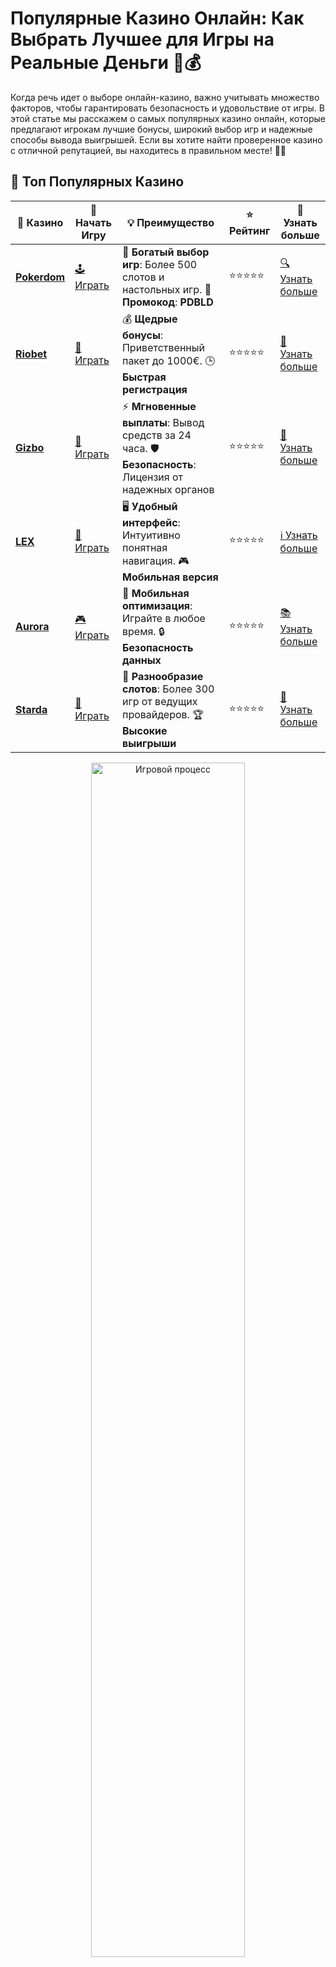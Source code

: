 # Популярные Казино Онлайн: Как Выбрать Лучшее для Игры на Реальные Деньги 🎰💰

Когда речь идет о выборе онлайн-казино, важно учитывать множество факторов, чтобы гарантировать безопасность и удовольствие от игры. В этой статье мы расскажем о самых популярных казино онлайн, которые предлагают игрокам лучшие бонусы, широкий выбор игр и надежные способы вывода выигрышей. Если вы хотите найти проверенное казино с отличной репутацией, вы находитесь в правильном месте! 🎲✨

## 🌟 Топ Популярных Казино

| 🎲 **Казино** | 🔗 **Начать Игру** | 💡 **Преимущество** | ⭐ **Рейтинг** | 🔗 **Узнать больше** |
|--------------|---------------------|---------------------|----------------|----------------------|
| [**Pokerdom**](https://brandplay.link/4k77v2yx) | [🕹️ Играть](https://brandplay.link/4k77v2yx) | 🎉 **Богатый выбор игр**: Более 500 слотов и настольных игр. 🎁 **Промокод**: **PDBLD** | ⭐⭐⭐⭐⭐ | [🔍 Узнать больше](https://brandplay.link/4k77v2yx) |
| [**Riobet**](https://brandplay.link/7xBLTPyj) | [🎰 Играть](https://brandplay.link/7xBLTPyj) | 💰 **Щедрые бонусы**: Приветственный пакет до 1000€. 🕒 **Быстрая регистрация** | ⭐⭐⭐⭐⭐ | [📖 Узнать больше](https://brandplay.link/7xBLTPyj) |
| [**Gizbo**](https://brandplay.link/bprXw4YV) | [🎲 Играть](https://brandplay.link/bprXw4YV) | ⚡ **Мгновенные выплаты**: Вывод средств за 24 часа. 🛡️ **Безопасность**: Лицензия от надежных органов | ⭐⭐⭐⭐⭐ | [📝 Узнать больше](https://brandplay.link/bprXw4YV) |
| [**LEX**](https://brandplay.link/zW4hdDFV) | [🤑 Играть](https://brandplay.link/zW4hdDFV) | 🖥️ **Удобный интерфейс**: Интуитивно понятная навигация. 🎮 **Мобильная версия** | ⭐⭐⭐⭐⭐ | [ℹ️ Узнать больше](https://brandplay.link/zW4hdDFV) |
| [**Aurora**](https://10trafic-stat2.com/click/668546556bcc6313411604bd/6766/13032/subaccount) | [🎮 Играть](https://10trafic-stat2.com/click/668546556bcc6313411604bd/6766/13032/subaccount) | 📱 **Мобильная оптимизация**: Играйте в любое время. 🔒 **Безопасность данных** | ⭐⭐⭐⭐⭐ | [📚 Узнать больше](https://10trafic-stat2.com/click/668546556bcc6313411604bd/6766/13032/subaccount) |
| [**Starda**](https://brandplay.link/fB7xwRFL) | [🎯 Играть](https://brandplay.link/fB7xwRFL) | 🎰 **Разнообразие слотов**: Более 300 игр от ведущих провайдеров. 🏆 **Высокие выигрыши** | ⭐⭐⭐⭐⭐ | [🔎 Узнать больше](https://brandplay.link/fB7xwRFL) |

<div align="center">
    <img src="https://i.pinimg.com/originals/1d/b3/25/1db325483acbe642c6d4e6fdd73a4988.gif" alt="Игровой процесс" width="70%">
</div>

## 💎 Лучшие Бонусы и Акции

| 🎲 **Казино** | 🔗 **Начать Игру** | 💡 **Преимущество** | ⭐ **Рейтинг** | 🔗 **Узнать больше** |
|--------------|---------------------|---------------------|----------------|----------------------|
| [**Kometa**](https://brandplay.link/8ZymQJV8) | [🎰 Играть](https://brandplay.link/8ZymQJV8) | 🎁 **Эксклюзивные бонусы**: Регулярные акции и промо. 🔄 **Программы лояльности** | ⭐⭐⭐⭐☆ | [🔍 Узнать больше](https://brandplay.link/8ZymQJV8) |
| [**R7**](https://brandplay.link/bMd3Yjsw) | [🕹️ Играть](https://brandplay.link/bMd3Yjsw) | 🕒 **Круглосуточная поддержка**: Всегда на связи. 💸 **Высокие лимиты** | ⭐⭐⭐⭐☆ | [📖 Узнать больше](https://brandplay.link/bMd3Yjsw) |
| [**7K**](https://brandplay.link/BvQyFShp) | [🎲 Играть](https://brandplay.link/BvQyFShp) | 🌟 **Эксклюзивные бонусы**: Только для VIP игроков. 🎉 **Сезонные акции** | ⭐⭐⭐⭐☆ | [📝 Узнать больше](https://brandplay.link/BvQyFShp) |
| [**Kent**](https://brandplay.link/Fv2WP3js) | [🤑 Играть](https://brandplay.link/Fv2WP3js) | 📈 **Высокий RTP**: Более 98%. 💼 **Профессиональная поддержка** | ⭐⭐⭐⭐☆ | [ℹ️ Узнать больше](https://brandplay.link/Fv2WP3js) |
| [**1Xslots**](https://brandplay.link/hSB1khtr) | [🎮 Играть](https://brandplay.link/hSB1khtr) | 🎉 **Множество акций**: Еженедельные бонусы и турниры. 🛡️ **Безопасность** | ⭐⭐⭐⭐☆ | [📚 Узнать больше](https://brandplay.link/hSB1khtr) |
| [**Gama**](https://brandplay.link/j6NMKsDz) | [🎯 Играть](https://brandplay.link/j6NMKsDz) | 🔍 **Интуитивный интерфейс**: Легкость использования. 🏅 **Престижные турниры** | ⭐⭐⭐⭐☆ | [🔎 Узнать больше](https://brandplay.link/j6NMKsDz) |

<div align="center">
    <img src="https://i.pinimg.com/originals/1d/b3/25/1db325483acbe642c6d4e6fdd73a4988.gif" alt="Игровой процесс" width="70%">
</div>

## 🚀 Быстрые Выигрыши и Поддержка

| 🎲 **Казино** | 🔗 **Начать Игру** | 💡 **Преимущество** | ⭐ **Рейтинг** | 🔗 **Узнать больше** |
|--------------|---------------------|---------------------|----------------|----------------------|
| [**Onion**](https://brandplay.link/zBGRVpQ9) | [🎰 Играть](https://brandplay.link/zBGRVpQ9) | 🤑 **Низкие ставки**: Идеально для начинающих. 🔄 **Быстрые выводы** | ⭐⭐⭐⭐☆ | [🔍 Узнать больше](https://brandplay.link/zBGRVpQ9) |
| [**Чемпион**](https://temon-gter.cfd/go/lRq?p80412p304504pcc44t17455) | [🕹️ Играть](https://temon-gter.cfd/go/lRq?p80412p304504pcc44t17455) | 🏅 **Лояльная программа**: Награды за активность. 🎁 **Ежемесячные бонусы** | ⭐⭐⭐⭐☆ | [📖 Узнать больше](https://temon-gter.cfd/go/lRq?p80412p304504pcc44t17455) |
| [**Vavada**](https://vavadapartner.pro/?promo=ea5c9275-6854-4505-94fc-95ab18221945-linkb2) | [🎲 Играть](https://vavadapartner.pro/?promo=ea5c9275-6854-4505-94fc-95ab18221945-linkb2) | 🚀 **Быстрая регистрация**: Начните играть мгновенно. 🔐 **Безопасные транзакции** | ⭐⭐⭐⭐☆ | [📝 Узнать больше](https://vavadapartner.pro/?promo=ea5c9275-6854-4505-94fc-95ab18221945-linkb2) |
| [**Friends**](https://gofriends.kim/linkb2) | [🤑 Играть](https://gofriends.kim/linkb2) | 🤝 **Социальные игры**: Играйте с друзьями. 🌐 **Мультиплатформенность** | ⭐⭐⭐⭐☆ | [ℹ️ Узнать больше](https://gofriends.kim/linkb2) |
| [**1WIN**](https://brandplay.link/smXVpBbG) | [🎮 Играть](https://brandplay.link/smXVpBbG) | 🏆 **Спортивные ставки**: Широкий выбор видов спорта. 💵 **Высокие коэффициенты** | ⭐⭐⭐⭐☆ | [📚 Узнать больше](https://brandplay.link/smXVpBbG) |
| [**Drip**](https://drp-ircp01.com/c07e6a3db) | [🎯 Играть](https://drp-ircp01.com/c07e6a3db) | 🌐 **Инновационные игры**: Новейшие игровые технологии. 🛡️ **Высокая безопасность** | ⭐⭐⭐⭐☆ | [🔎 Узнать больше](https://drp-ircp01.com/c07e6a3db) |
| [**JoyCasino**](https://rpc30.call2me.pro/?/ru/registration?apkpop=0&partner=p24970p3291217pc98f) | [🎰 Играть](https://rpc30.call2me.pro/?/ru/registration?apkpop=0&partner=p24970p3291217pc98f) | 🎁 **Приятные бонусы**: Ежедневные акции и подарки. 🕹️ **Разнообразие игр** | ⭐⭐⭐⭐☆ | [🔍 Узнать больше](https://rpc30.call2me.pro/?/ru/registration?apkpop=0&partner=p24970p3291217pc98f) |

<div align="center">
    <img src="https://i.pinimg.com/originals/1d/b3/25/1db325483acbe642c6d4e6fdd73a4988.gif" alt="Игровой процесс" width="70%">
</div>
---

✨ **Выбирайте лучшее казино для себя и наслаждайтесь игрой! Удачи!** ✨

## Как Выбрать Популярное Онлайн Казино? 🏆💎

Перед тем как зарегистрироваться в онлайн-казино, важно обратить внимание на несколько ключевых факторов:

1. **Лицензия и безопасность** 🔒
   Чтобы обеспечить безопасную игру, выбирайте только те казино, которые имеют лицензии от известных регуляторов, таких как Мальта, Великобритания или Кюрасао. Это гарантирует, что казино соблюдает все необходимые стандарты безопасности и честности.

2. **Бонусы и акции** 🎁💸
   Многие популярные онлайн-казино предлагают различные бонусы, такие как бонусы за регистрацию, бездепозитные бонусы или бесплатные спины. Ознакомьтесь с бонусной политикой казино, чтобы выбрать лучшее предложение для себя.

3. **Выбор игр** 🎰🎲
   Убедитесь, что казино предлагает широкий ассортимент игр, включая слоты, рулетку, покер, блэкджек и живые игры с реальными дилерами. Чем больше разнообразия, тем больше шансов найти свою любимую игру.

4. **Методы депозита и вывода средств** 💳🏦
   Для удобства игроков важно, чтобы казино поддерживало удобные способы пополнения счета и вывода выигрышей, включая карты, электронные кошельки и банковские переводы. Прежде чем зарегистрироваться, убедитесь, что казино поддерживает вашу страну и валюту.

5. **Отзывы игроков** 🌟📝
   Прочитайте отзывы других игроков о казино. Это поможет вам узнать, насколько надежным и удобным является выбранный вами сайт.

## Топ Популярных Казино Онлайн 🎰🎉

### 1. Казино с широким выбором слотов 🍇🎰

Одним из самых популярных типов казино являются те, которые предлагают огромное количество игровых автоматов, от классических до самых современных видеослотов. Казино, которые предлагают слоты от известных разработчиков, таких как NetEnt, Microgaming и Playtech, часто являются лучшими выбором для игроков.

### 2. Казино с живыми дилерами 🎥🃏

Для тех, кто хочет почувствовать атмосферу реального казино, онлайн-казино с живыми дилерами — это отличный выбор. В таких казино игроки могут сыграть в рулетку, блэкджек и покер в реальном времени, общаясь с живыми дилерами через видеопоток.

### 3. Казино с бонусами и акциями 🎁🎉

Популярные онлайн-казино часто привлекают игроков щедрыми бонусами. Бонусы за регистрацию, бездепозитные бонусы и программы лояльности позволяют увеличить шансы на выигрыш и делать игру более интересной.

### 4. Казино с безопасными методами оплаты 💳🔐

Безопасность — это ключевой фактор при выборе онлайн-казино. Казино, которые используют проверенные методы оплаты и имеют SSL-шифрование для защиты данных игроков, являются наиболее надежными.

## Преимущества Игры в Популярных Онлайн Казино 🌍💰

### 1. **Доступность 24/7** 🕒🌐

Популярные онлайн-казино предлагают круглосуточный доступ к играм, что позволяет игрокам наслаждаться любимыми играми в любое время суток, независимо от часового пояса.

### 2. **Высокие коэффициенты выплат** 💵🎰

Лучшие казино предлагают привлекательные коэффициенты выплат, что увеличивает шансы на большой выигрыш. Такие казино также предоставляют игры с прогрессивными джекпотами, которые могут принести игрокам значительные денежные призы.

### 3. **Инновации и новые технологии** 🤖💡

Популярные казино всегда стремятся предложить игрокам инновационные технологии. Это может быть использование виртуальной реальности (VR) в играх, улучшенные графические элементы или уникальные бонусные функции, которые делают игровую сессию более увлекательной.

### 4. **Поддержка клиентов** 🧑‍💻💬

Качественная поддержка клиентов — еще один важный аспект. Популярные онлайн-казино предоставляют многоканальную поддержку (чат, телефон, электронная почта), чтобы помочь игрокам в случае любых проблем.

## Советы по Игре в Популярных Онлайн Казино 🧐🎮

1. **Играйте ответственно**: Установите лимиты на ставки и не рискуйте больше, чем можете позволить себе проиграть.
   
2. **Используйте бонусы с умом**: Ознакомьтесь с условиями бонусов и акций. Иногда бонусы требуют отыгрыша, что важно учитывать при планировании игры.

3. **Часто проверяйте промо-акции**: Многие казино регулярно обновляют свои предложения, включая новые бонусы и акции. Следите за обновлениями, чтобы не пропустить выгодные предложения.

4. **Играйте в лицензированные казино**: Чтобы избежать мошенничества, всегда выбирайте лицензированные казино с хорошей репутацией.

## Заключение: Как Выбрать Лучшее Онлайн Казино для Вас? 🌟💰

Выбор подходящего казино зависит от ваших предпочтений: хотите ли вы играть в слоты, предпочитаете ли игры с живыми дилерами или ищете лучшее предложение по бонусам? Важно выбрать казино, которое подходит вам по всем критериям, включая безопасность, бонусы и качество обслуживания.

Попробуйте одно из популярных онлайн-казино, и пусть удача будет на вашей стороне! 🍀🎰

Удачи и приятной игры! 🍀💸
